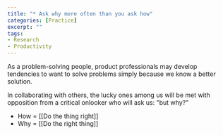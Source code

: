 ```yaml
---
title: "* Ask why more often than you ask how"
categories: [Practice]
excerpt: ""
tags:
- Research
- Productivity
---
```

As a problem-solving people, product professionals may develop tendencies to want to solve problems simply because we know a better solution. 

In collaborating with others, the lucky ones among us will be met with opposition from a critical onlooker who will ask us: "but why?"

- How = [[Do the thing right]]
- Why = [[Do the right thing]]
